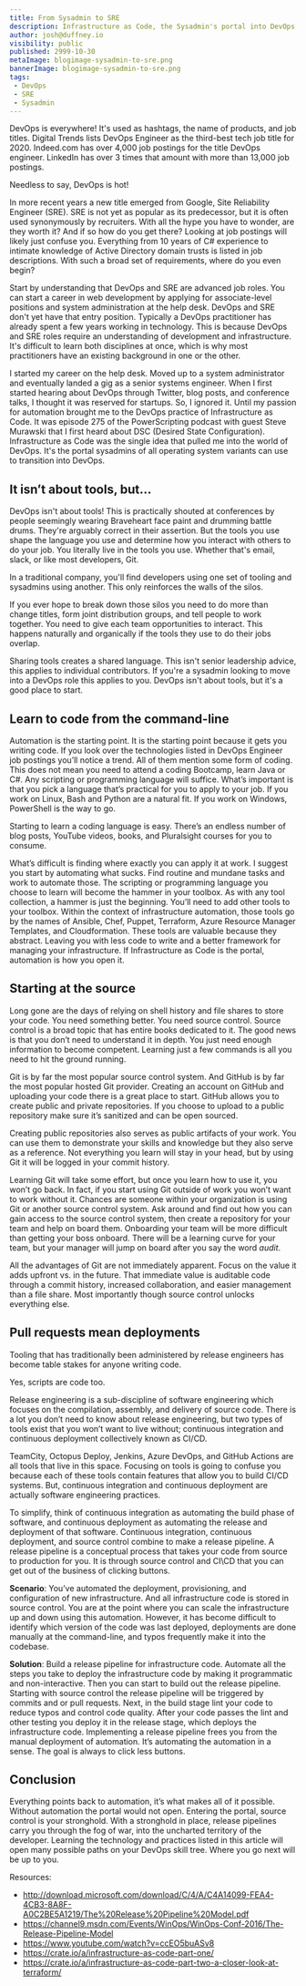 ```yaml
---
title: From Sysadmin to SRE 
description: Infrastructure as Code, the Sysadmin's portal into DevOps 
author: josh@duffney.io 
visibility: public
published: 2999-10-30
metaImage: blogimage-sysadmin-to-sre.png
bannerImage: blogimage-sysadmin-to-sre.png
tags:
 - DevOps
 - SRE
 - Sysadmin
---
```


DevOps is everywhere! It's used as hashtags, the name of products, and job titles. Digital Trends lists DevOps Engineer as the third-best tech job title for 2020. Indeed.com has over 4,000 job postings for the title DevOps engineer. LinkedIn has over 3 times that amount with more than 13,000 job postings. 

Needless to say, DevOps is hot!

In more recent years a new title emerged from Google, Site Reliability Engineer (SRE). SRE is not yet as popular as its predecessor, but it is often used synonymously by recruiters. With all the hype you have to wonder, are they worth it? And if so how do you get there? Looking at job postings will likely just confuse you. Everything from 10 years of C# experience to intimate knowledge of Active Directory domain trusts is listed in job descriptions. With such a broad set of requirements, where do you even begin?

Start by understanding that DevOps and SRE are advanced job roles. You can start a career in web development by applying for associate-level positions and system administration at the help desk. DevOps and SRE don't yet have that entry position. Typically a DevOps practitioner has already spent a few years working in technology. This is because DevOps and SRE roles require an understanding of development and infrastructure. It's difficult to learn both disciplines at once, which is why most practitioners have an existing background in one or the other.

I started my career on the help desk. Moved up to a system administrator and eventually landed a gig as a senior systems engineer. When I first started hearing about DevOps through Twitter, blog posts, and conference talks, I thought it was reserved for startups. So, I ignored it. Until my passion for automation brought me to the DevOps practice of Infrastructure as Code. It was episode 275 of the PowerScripting podcast with guest Steve Murawski that I first heard about DSC (Desired State Configuration). Infrastructure as Code was the single idea that pulled me into the world of DevOps. It's the portal sysadmins of all operating system variants can use to transition into DevOps.

## It isn’t about tools, but...

DevOps isn't about tools! This is practically shouted at conferences by people seemingly wearing Braveheart face paint and drumming battle drums. They're arguably correct in their assertion. But the tools you use shape the language you use and determine how you interact with others to do your job. You literally live in the tools you use. Whether that's email, slack, or like most developers, Git. 

In a traditional company, you'll find developers using one set of tooling and sysadmins using another. This only reinforces the walls of the silos. 

If you ever hope to break down those silos you need to do more than change titles, form joint distribution groups, and tell people to work together. You need to give each team opportunities to interact. This happens naturally and organically if the tools they use to do their jobs overlap. 

Sharing tools creates a shared language. This isn't senior leadership advice, this applies to individual contributors. If you're a sysadmin looking to move into a DevOps role this applies to you. DevOps isn't about tools, but it's a good place to start.

## Learn to code from the command-line 

Automation is the starting point. It is the starting point because it gets you writing code. If you look over the technologies listed in DevOps Engineer job postings you’ll notice a trend. All of them mention some form of coding. This does not mean you need to attend a coding Bootcamp, learn Java or C#. Any scripting or programming language will suffice. What’s important is that you pick a language that’s practical for you to apply to your job. If you work on Linux, Bash and Python are a natural fit. If you work on Windows, PowerShell is the way to go.

Starting to learn a coding language is easy. There’s an endless number of blog posts, YouTube videos, books, and Pluralsight courses for you to consume. 

What’s difficult is finding where exactly you can apply it at work. I suggest you start by automating what sucks. Find routine and mundane tasks and work to automate those. The scripting or programming language you choose to learn will become the hammer in your toolbox. As with any tool collection, a hammer is just the beginning. You’ll need to add other tools to your toolbox. Within the context of infrastructure automation, those tools go by the names of Ansible, Chef, Puppet, Terraform, Azure Resource Manager Templates, and Cloudformation. These tools are valuable because they abstract. Leaving you with less code to write and a better framework for managing your infrastructure. If Infrastructure as Code is the portal, automation is how you open it.

## Starting at the source

Long gone are the days of relying on shell history and file shares to store your code. You need something better. You need source control. Source control is a broad topic that has entire books dedicated to it. The good news is that you don’t need to understand it in depth. You just need enough information to become competent. Learning just a few commands is all you need to hit the ground running.

Git is by far the most popular source control system. And GitHub is by far the most popular hosted Git provider. Creating an account on GitHub and uploading your code there is a great place to start. GitHub allows you to create public and private repositories. If you choose to upload to a public repository make sure it’s sanitized and can be open sourced. 

Creating public repositories also serves as public artifacts of your work. You can use them to demonstrate your skills and knowledge but they also serve as a reference. Not everything you learn will stay in your head, but by using Git it will be logged in your commit history.

Learning Git will take some effort, but once you learn how to use it, you won’t go back. In fact, if you start using Git outside of work you won’t want to work without it. Chances are someone within your organization is using Git or another source control system. Ask around and find out how you can gain access to the source control system, then create a repository for your team and help on board them. Onboarding your team will be more difficult than getting your boss onboard. There will be a learning curve for your team, but your manager will jump on board after you say the word _audit_.

All the advantages of Git are not immediately apparent. Focus on the value it adds upfront vs. in the future. That immediate value is auditable code through a commit history, increased collaboration, and easier management than a file share. Most importantly though source control unlocks everything else.

## Pull requests mean deployments

Tooling that has traditionally been administered by release engineers has become table stakes for anyone writing code. 

Yes, scripts are code too. 

Release engineering is a sub-discipline of software engineering which focuses on the compilation, assembly, and delivery of source code. There is a lot you don’t need to know about release engineering, but two types of tools exist that you won’t want to live without; continuous integration and continuous deployment collectively known as CI/CD.

TeamCity, Octopus Deploy, Jenkins, Azure DevOps, and GitHub Actions are all tools that live in this space. Focusing on tools is going to confuse you because each of these tools contain features that allow you to build CI/CD systems. But, continuous integration and continuous deployment are actually software engineering practices. 

To simplify, think of continuous integration as automating the build phase of software, and continuous deployment as automating the release and deployment of that software. Continuous integration, continuous deployment, and source control combine to make a release pipeline. A release pipeline is a conceptual process that takes your code from source to production for you. It is through source control and CI\CD that you can get out of the business of clicking buttons.

**Scenario**: You’ve automated the deployment, provisioning, and configuration of new infrastructure. And all infrastructure code is stored in source control. You are at the point where you can scale the infrastructure up and down using this automation. However, it has become difficult to identify which version of the code was last deployed, deployments are done manually at the command-line, and typos frequently make it into the codebase.

**Solution**: Build a release pipeline for infrastructure code. Automate all the steps you take to deploy the infrastructure code by making it programmatic and non-interactive. Then you can start to build out the release pipeline. Starting with source control the release pipeline will be triggered by commits and or pull requests. Next, in the build stage lint your code to reduce typos and control code quality. After your code passes the lint and other testing you deploy it in the release stage, which deploys the infrastructure code. Implementing a release pipeline frees you from the manual deployment of automation. It’s automating the automation in a sense. The goal is always to click less buttons.

## Conclusion

Everything points back to automation, it’s what makes all of it possible. Without automation the portal would not open. Entering the portal, source control is your stronghold. With a stronghold in place, release pipelines carry you through the fog of war, into the uncharted territory of the developer. Learning the technology and practices listed in this article will open many possible paths on your DevOps skill tree. Where you go next will be up to you. 

Resources:
 - http://download.microsoft.com/download/C/4/A/C4A14099-FEA4-4CB3-8A8F-A0C2BE5A1219/The%20Release%20Pipeline%20Model.pdf
 - https://channel9.msdn.com/Events/WinOps/WinOps-Conf-2016/The-Release-Pipeline-Model
 - https://www.youtube.com/watch?v=ccEO5buASv8
 - https://crate.io/a/infrastructure-as-code-part-one/
 - https://crate.io/a/infrastructure-as-code-part-two-a-closer-look-at-terraform/
